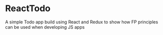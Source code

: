 # ReactTodo
A simple Todo app build using React and Redux to show how FP principles can be used when developing JS apps